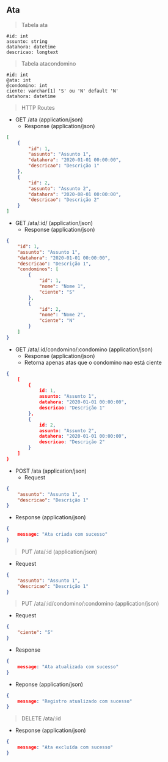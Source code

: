 ## Ata

> Tabela ata
```
#id: int
assunto: string
datahora: datetime
descricao: longtext
```

> Tabela atacondomino
```
#id: int
@ata: int
@condomino: int
ciente: varchar[1] 'S' ou 'N' default 'N'
datahora: datetime
```

> HTTP Routes
* GET /ata (application/json)
	* Response (application/json)
```json
[
	{
		"id": 1,
		"assunto": "Assunto 1",
		"datahora": "2020-01-01 00:00:00",
		"descricao": "Descrição 1"
	},
	{
		"id": 2,
		"assunto": "Assunto 2",
		"datahora": "2020-08-01 00:00:00",
		"descricao": "Descrição 2"
	}
]
````

* GET /ata/:id/ (application/json)
	* Response (application/json)
```json
{
	"id": 1,
	"assunto": "Assunto 1",
	"datahora": "2020-01-01 00:00:00",
	"descricao": "Descrição 1",
	"condominos": [
		{
			"id": 1,
			"nome": "Nome 1",
			"ciente": "S"
		},
		{
			"id": 2,
			"nome": "Nome 2",
			"ciente": "N"
		}
	]
}
```

* GET /ata/:id/condomino/:condomino (application/json)
	* Response (application/json)
	- Retorna apenas atas que o condomino nao está ciente
```json
{
	[
		{
			id: 1,
			assunto: "Assunto 1",
			datahora: "2020-01-01 00:00:00",
			descricao: "Descrição 1"
		},
		{
			id: 2,
			assunto: "Assunto 2",
			datahora: "2020-01-01 00:00:00",
			descricao: "Descrição 2"
		}
	]
}
```

* POST /ata (application/json)
	* Request
```json
{
	"assunto": "Assunto 1",
	"descricao": "Descrição 1"
}
```

* Response (application/json)

```json
{
	message: "Ata criada com sucesso"
}
```

> PUT /ata/:id (application/json)

* Request
```json
{
	"assunto": "Assunto 1",
	"descricao": "Descrição 1"
}
```

> PUT /ata/:id/condomino/:condomino (application/json)
* Request
```json
{
	"ciente": "S"
}
```
* Response
```json
{
	message: "Ata atualizada com sucesso"
}
```

* Reponse (application/json)

```json
{
	message: "Registro atualizado com sucesso"
}
```

> DELETE /ata/:id

* Response (application/json)

```json
{
	message: "Ata excluída com sucesso"
}
```
